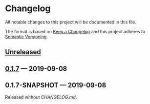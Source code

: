 # Changelog

All notable changes to this project will be documented in this file.

The format is based on [Keep a Changelog](http://keepachangelog.com)
and this project adheres to 
[Semantic Versioning](http://semver.org/spec/v2.0.0.html).


## [Unreleased]

## [0.1.7] — 2019-09-08

## 0.1.7-SNAPSHOT — 2019-09-08
Released without _CHANGELOG.md_.


[0.1.7]: https://github.com/b-social/zebra/compare/0.1.7-SNAPSHOT...0.1.7
[Unreleased]: https://github.com/b-social/zebra/compare/0.1.7...HEAD
